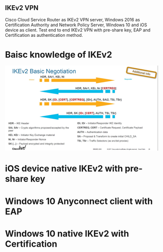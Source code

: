 ## IKEv2 VPN

Cisco Cloud Service Router as IKEv2 VPN server, Windows 2016 as Certification Authority and Network Policy Server, Windows 10 and iOS device as client. Test end to end IKEv2 VPN with pre-share key, EAP and Certification as authentication method. 

# Baisc knowledge of IKEv2

![](https://github.com/yinghli/IKEv2VPN/blob/master/IKEv2Basic.jpg)

# iOS device native IKEv2 with pre-share key

# Windows 10 Anyconnect client with EAP 

# Windows 10 native IKEv2 with Certification
